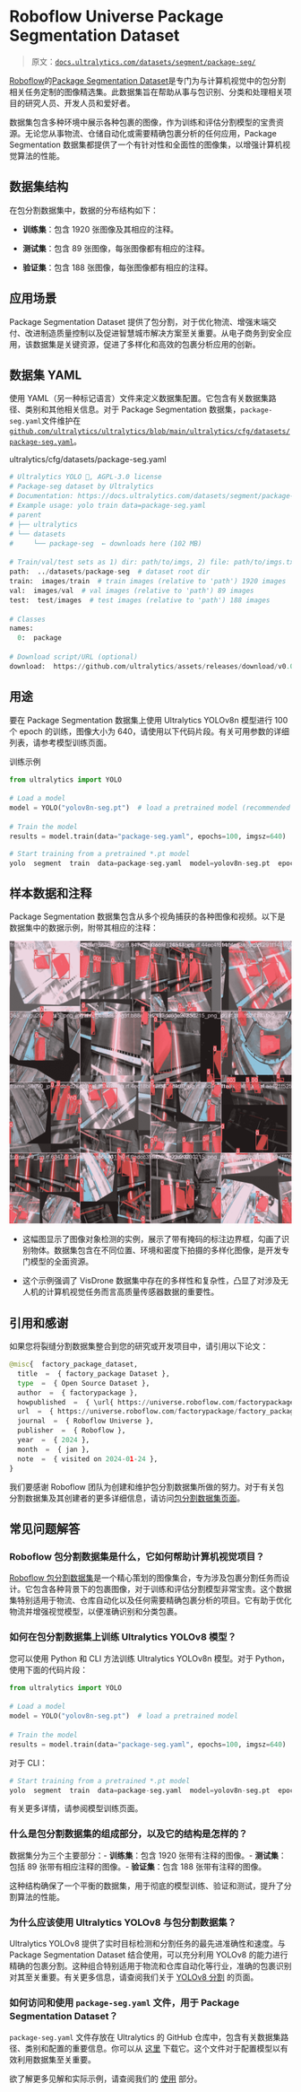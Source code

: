 # Roboflow Universe Package Segmentation Dataset

> 原文：[`docs.ultralytics.com/datasets/segment/package-seg/`](https://docs.ultralytics.com/datasets/segment/package-seg/)

[Roboflow](https://roboflow.com/?ref=ultralytics)的[Package Segmentation Dataset](https://universe.roboflow.com/factorypackage/factory_package)是专门为与计算机视觉中的包分割相关任务定制的图像精选集。此数据集旨在帮助从事与包识别、分类和处理相关项目的研究人员、开发人员和爱好者。

数据集包含多种环境中展示各种包裹的图像，作为训练和评估分割模型的宝贵资源。无论您从事物流、仓储自动化或需要精确包裹分析的任何应用，Package Segmentation 数据集都提供了一个有针对性和全面性的图像集，以增强计算机视觉算法的性能。

## 数据集结构

在包分割数据集中，数据的分布结构如下：

+   **训练集**：包含 1920 张图像及其相应的注释。

+   **测试集**：包含 89 张图像，每张图像都有相应的注释。

+   **验证集**：包含 188 张图像，每张图像都有相应的注释。

## 应用场景

Package Segmentation Dataset 提供了包分割，对于优化物流、增强末端交付、改进制造质量控制以及促进智慧城市解决方案至关重要。从电子商务到安全应用，该数据集是关键资源，促进了多样化和高效的包裹分析应用的创新。

## 数据集 YAML

使用 YAML（另一种标记语言）文件来定义数据集配置。它包含有关数据集路径、类别和其他相关信息。对于 Package Segmentation 数据集，`package-seg.yaml`文件维护在[`github.com/ultralytics/ultralytics/blob/main/ultralytics/cfg/datasets/package-seg.yaml`](https://github.com/ultralytics/ultralytics/blob/main/ultralytics/cfg/datasets/package-seg.yaml)。

ultralytics/cfg/datasets/package-seg.yaml

```py
# Ultralytics YOLO 🚀, AGPL-3.0 license
# Package-seg dataset by Ultralytics
# Documentation: https://docs.ultralytics.com/datasets/segment/package-seg/
# Example usage: yolo train data=package-seg.yaml
# parent
# ├── ultralytics
# └── datasets
#     └── package-seg  ← downloads here (102 MB)

# Train/val/test sets as 1) dir: path/to/imgs, 2) file: path/to/imgs.txt, or 3) list: [path/to/imgs1, path/to/imgs2, ..]
path:  ../datasets/package-seg  # dataset root dir
train:  images/train  # train images (relative to 'path') 1920 images
val:  images/val  # val images (relative to 'path') 89 images
test:  test/images  # test images (relative to 'path') 188 images

# Classes
names:
  0:  package

# Download script/URL (optional)
download:  https://github.com/ultralytics/assets/releases/download/v0.0.0/package-seg.zip 
```

## 用途

要在 Package Segmentation 数据集上使用 Ultralytics YOLOv8n 模型进行 100 个 epoch 的训练，图像大小为 640，请使用以下代码片段。有关可用参数的详细列表，请参考模型训练页面。

训练示例

```py
from ultralytics import YOLO

# Load a model
model = YOLO("yolov8n-seg.pt")  # load a pretrained model (recommended for training)

# Train the model
results = model.train(data="package-seg.yaml", epochs=100, imgsz=640) 
```

```py
# Start training from a pretrained *.pt model
yolo  segment  train  data=package-seg.yaml  model=yolov8n-seg.pt  epochs=100  imgsz=640 
```

## 样本数据和注释

Package Segmentation 数据集包含从多个视角捕获的各种图像和视频。以下是数据集中的数据示例，附带其相应的注释：

![数据集示例图像](img/7e9257a5961cec09f5168529ebd47ad2.png)

+   这幅图显示了图像对象检测的实例，展示了带有掩码的标注边界框，勾画了识别物体。数据集包含在不同位置、环境和密度下拍摄的多样化图像，是开发专门模型的全面资源。

+   这个示例强调了 VisDrone 数据集中存在的多样性和复杂性，凸显了对涉及无人机的计算机视觉任务而言高质量传感器数据的重要性。

## 引用和感谢

如果您将裂缝分割数据集整合到您的研究或开发项目中，请引用以下论文：

```py
@misc{  factory_package_dataset,
  title  =  { factory_package Dataset },
  type  =  { Open Source Dataset },
  author  =  { factorypackage },
  howpublished  =  { \url{ https://universe.roboflow.com/factorypackage/factory_package } },
  url  =  { https://universe.roboflow.com/factorypackage/factory_package },
  journal  =  { Roboflow Universe },
  publisher  =  { Roboflow },
  year  =  { 2024 },
  month  =  { jan },
  note  =  { visited on 2024-01-24 },
} 
```

我们要感谢 Roboflow 团队为创建和维护包分割数据集所做的努力。对于有关包分割数据集及其创建者的更多详细信息，请访问[包分割数据集页面](https://universe.roboflow.com/factorypackage/factory_package)。

## 常见问题解答

### Roboflow 包分割数据集是什么，它如何帮助计算机视觉项目？

[Roboflow 包分割数据集](https://universe.roboflow.com/factorypackage/factory_package)是一个精心策划的图像集合，专为涉及包裹分割任务而设计。它包含各种背景下的包裹图像，对于训练和评估分割模型非常宝贵。这个数据集特别适用于物流、仓库自动化以及任何需要精确包裹分析的项目。它有助于优化物流并增强视觉模型，以便准确识别和分类包裹。

### 如何在包分割数据集上训练 Ultralytics YOLOv8 模型？

您可以使用 Python 和 CLI 方法训练 Ultralytics YOLOv8n 模型。对于 Python，使用下面的代码片段：

```py
from ultralytics import YOLO

# Load a model
model = YOLO("yolov8n-seg.pt")  # load a pretrained model

# Train the model
results = model.train(data="package-seg.yaml", epochs=100, imgsz=640) 
```

对于 CLI：

```py
# Start training from a pretrained *.pt model
yolo  segment  train  data=package-seg.yaml  model=yolov8n-seg.pt  epochs=100  imgsz=640 
```

有关更多详情，请参阅模型训练页面。

### 什么是包分割数据集的组成部分，以及它的结构是怎样的？

数据集分为三个主要部分：- **训练集**：包含 1920 张带有注释的图像。- **测试集**：包括 89 张带有相应注释的图像。- **验证集**：包含 188 张带有注释的图像。

这种结构确保了一个平衡的数据集，用于彻底的模型训练、验证和测试，提升了分割算法的性能。

### 为什么应该使用 Ultralytics YOLOv8 与包分割数据集？

Ultralytics YOLOv8 提供了实时目标检测和分割任务的最先进准确性和速度。与 Package Segmentation Dataset 结合使用，可以充分利用 YOLOv8 的能力进行精确的包裹分割。这种组合特别适用于物流和仓库自动化等行业，准确的包裹识别对其至关重要。有关更多信息，请查阅我们关于 [YOLOv8 分割](https://docs.ultralytics.com/models/yolov8) 的页面。

### 如何访问和使用 `package-seg.yaml` 文件，用于 Package Segmentation Dataset？

`package-seg.yaml` 文件存放在 Ultralytics 的 GitHub 仓库中，包含有关数据集路径、类别和配置的重要信息。你可以从 [这里](https://github.com/ultralytics/ultralytics/blob/main/ultralytics/cfg/datasets/package-seg.yaml) 下载它。这个文件对于配置模型以有效利用数据集至关重要。

欲了解更多见解和实际示例，请查阅我们的 [使用](https://docs.ultralytics.com/usage/python/) 部分。
